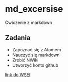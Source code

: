 # md_excersise
Ćwiczenie z markdown
## Zadania
* Zapoznać się z Atomem
* Nauczyć się markdown
* Zrobić NWiki
* Utworzyć konto github

[link do WSEI](https://dl.wsei.lublin.pl)

